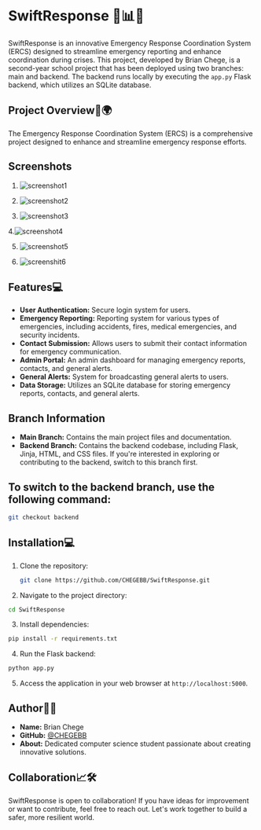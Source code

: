 # SwiftResponse 🚀📊📱

SwiftResponse is an innovative Emergency Response Coordination System (ERCS) designed to streamline emergency reporting and enhance coordination during crises. This project, developed by Brian Chege, is a second-year school project that has been deployed using two branches: main and backend. The backend runs locally by executing the `app.py` Flask backend, which utilizes an SQLite database.

## Project Overview📝🌍

The Emergency Response Coordination System (ERCS) is a comprehensive project designed to enhance and streamline emergency response efforts.

## Screenshots

1. ![screenshot1](https://github.com/CHEGEBB/SwiftResponse/assets/123733116/c5d89397-b7fe-4bd8-9789-ffd84eb76989)

2. ![screenshot2](https://github.com/CHEGEBB/SwiftResponse/assets/123733116/236d9f78-67f5-43ce-a740-f993ee29f948)

3. ![screenshot3](https://github.com/CHEGEBB/SwiftResponse/assets/123733116/1bc832bf-0cd2-4ea3-ac1b-27651673bc57)

4.![screenshot4](https://github.com/CHEGEBB/SwiftResponse/assets/123733116/936a9d4f-99c4-4fee-9420-7c0025391b09)

5. ![screenshot5](https://github.com/CHEGEBB/SwiftResponse/assets/123733116/08c383f8-4cd8-4b0a-840b-84de1a670ac9)

6. ![screenshit6](https://github.com/CHEGEBB/SwiftResponse/assets/123733116/b7819444-d8e9-4bcd-b41a-bda4949c67e4)


## Features💻


- **User Authentication:** Secure login system for users.
- **Emergency Reporting:** Reporting system for various types of emergencies, including accidents, fires, medical emergencies, and security incidents.
- **Contact Submission:** Allows users to submit their contact information for emergency communication.
- **Admin Portal:** An admin dashboard for managing emergency reports, contacts, and general alerts.
- **General Alerts:** System for broadcasting general alerts to users.
- **Data Storage:** Utilizes an SQLite database for storing emergency reports, contacts, and general alerts.
## Branch Information

- **Main Branch:** Contains the main project files and documentation.
- **Backend Branch:** Contains the backend codebase, including Flask, Jinja, HTML, and CSS files. If you're interested in exploring or contributing to the backend, switch to this branch first.

## To switch to the backend branch, use the following command:

```bash
git checkout backend
```


## Installation💻

1. Clone the repository:
   ```bash
   git clone https://github.com/CHEGEBB/SwiftResponse.git
   ```
  
2. Navigate to the project directory:
```bash
cd SwiftResponse

```

3. Install dependencies:
```bash
pip install -r requirements.txt

```

4. Run the Flask backend:
```bash
python app.py

```

5. Access the application in your web browser at `http://localhost:5000`.

## Author📸💪

- **Name:** Brian Chege
- **GitHub:** [@CHEGEBB](https://github.com/CHEGEBB)
- **About:** Dedicated computer science student passionate about creating innovative solutions.

## Collaboration📈🛠️

SwiftResponse is open to collaboration! If you have ideas for improvement or want to contribute, feel free to reach out. Let's work together to build a safer, more resilient world.


